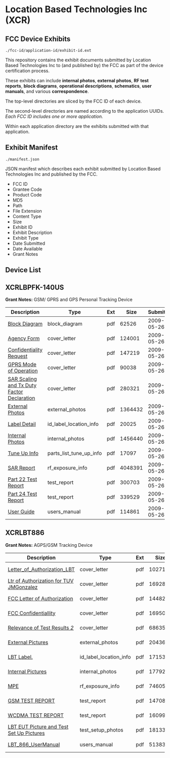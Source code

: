 # Location Based Technologies Inc (XCR)
## FCC Device Exhibits

```
./fcc-id/application-id/exhibit-id.ext
```

This repository contains the exhibit documents submitted by Location Based Technologies Inc to (and published by) the FCC as part of the device certification process.

These exhibits can include **internal photos**, **external photos**, **RF test reports**, **block diagrams**, **operational descriptions**, **schematics**, **user manuals**, and various **correspondence**.

The top-level directories are sliced by the FCC ID of each device.

The second-level directories are named according to the application UUIDs. *Each FCC ID includes one or more application.*

Within each application directory are the exhibits submitted with that application. 

## Exhibit Manifest

```
./manifest.json
```

JSON manifest which describes each exhibit submitted by Location Based Technologies Inc and published by the FCC.

- FCC ID
- Grantee Code
- Product Code
- MD5
- Path
- File Extension
- Content Type
- Size
- Exhibit ID
- Exhibit Description
- Exhibit Type
- Date Submitted
- Date Available
- Grant Notes

## Device List
## XCRLBPFK-140US
**Grant Notes:** GSM/ GPRS and GPS Personal Tracking Device

| Description | Type | Ext | Size | Submitted | Available |
| ----------- | ---- | --- | ---- | --------- | --------- |
| [Block Diagram](XCRLBPFK-140US/cffcf523da2aef2b72178ec4598fa38d/1115087.pdf) | block_diagram | pdf | 62526 | 2009-05-26 | 2009-05-28 |
| [Agency Form](XCRLBPFK-140US/cffcf523da2aef2b72178ec4598fa38d/1115075.pdf) | cover_letter | pdf | 124001 | 2009-05-26 | 2009-05-28 |
| [Confidentiality Request](XCRLBPFK-140US/cffcf523da2aef2b72178ec4598fa38d/1115076.pdf) | cover_letter | pdf | 147219 | 2009-05-26 | 2009-05-28 |
| [GPRS Mode of Operation](XCRLBPFK-140US/cffcf523da2aef2b72178ec4598fa38d/1115077.pdf) | cover_letter | pdf | 90038 | 2009-05-26 | 2009-05-28 |
| [SAR Scaling and Tx Duty Factor Declaration](XCRLBPFK-140US/cffcf523da2aef2b72178ec4598fa38d/1115095.pdf) | cover_letter | pdf | 280321 | 2009-05-26 | 2009-05-28 |
| [External Photos](XCRLBPFK-140US/cffcf523da2aef2b72178ec4598fa38d/1115079.pdf) | external_photos | pdf | 1364432 | 2009-05-26 | 2009-05-28 |
| [Label Detail](XCRLBPFK-140US/cffcf523da2aef2b72178ec4598fa38d/1115080.pdf) | id_label_location_info | pdf | 20025 | 2009-05-26 | 2009-05-28 |
| [Internal Photos](XCRLBPFK-140US/cffcf523da2aef2b72178ec4598fa38d/1115081.pdf) | internal_photos | pdf | 1456440 | 2009-05-26 | 2009-05-28 |
| [Tune Up Info](XCRLBPFK-140US/cffcf523da2aef2b72178ec4598fa38d/1115083.pdf) | parts_list_tune_up_info | pdf | 17097 | 2009-05-26 | 2009-05-28 |
| [SAR Report](XCRLBPFK-140US/cffcf523da2aef2b72178ec4598fa38d/1115085.pdf) | rf_exposure_info | pdf | 4048391 | 2009-05-26 | 2009-05-28 |
| [Part 22 Test Report](XCRLBPFK-140US/cffcf523da2aef2b72178ec4598fa38d/1115092.pdf) | test_report | pdf | 300703 | 2009-05-26 | 2009-05-28 |
| [Part 24 Test Report](XCRLBPFK-140US/cffcf523da2aef2b72178ec4598fa38d/1115093.pdf) | test_report | pdf | 339529 | 2009-05-26 | 2009-05-28 |
| [User Guide](XCRLBPFK-140US/cffcf523da2aef2b72178ec4598fa38d/1115094.pdf) | users_manual | pdf | 114861 | 2009-05-26 | 2009-05-28 |
## XCRLBT886
**Grant Notes:** AGPS/GSM Tracking Device

| Description | Type | Ext | Size | Submitted | Available |
| ----------- | ---- | --- | ---- | --------- | --------- |
| [Letter_of_Authorization_LBT](XCRLBT886/f5b7e5a114d4d2812b342b1b087a3df4/1975589.pdf) | cover_letter | pdf | 102717 | 2013-05-28 | 2013-05-28 |
| [Ltr of Authorization for TUV JMGonzalez](XCRLBT886/f5b7e5a114d4d2812b342b1b087a3df4/1975590.pdf) | cover_letter | pdf | 169286 | 2013-05-28 | 2013-05-28 |
| [FCC Letter of Authorization](XCRLBT886/f5b7e5a114d4d2812b342b1b087a3df4/1975603.pdf) | cover_letter | pdf | 144823 | 2013-05-28 | 2013-05-28 |
| [FCC Confidentiallity](XCRLBT886/f5b7e5a114d4d2812b342b1b087a3df4/1975604.pdf) | cover_letter | pdf | 169500 | 2013-05-28 | 2013-05-28 |
| [Relevance of Test Results _2_](XCRLBT886/f5b7e5a114d4d2812b342b1b087a3df4/1975605.pdf) | cover_letter | pdf | 68635 | 2013-05-28 | 2013-05-28 |
| [External Pictures](XCRLBT886/f5b7e5a114d4d2812b342b1b087a3df4/1975591.pdf) | external_photos | pdf | 2043693 | 2013-05-28 | 2013-05-28 |
| [LBT Label.](XCRLBT886/f5b7e5a114d4d2812b342b1b087a3df4/1975588.pdf) | id_label_location_info | pdf | 1715344 | 2013-05-28 | 2013-05-28 |
| [Internal Pictures](XCRLBT886/f5b7e5a114d4d2812b342b1b087a3df4/1975598.pdf) | internal_photos | pdf | 1779296 | 2013-05-28 | 2013-05-28 |
| [MPE](XCRLBT886/f5b7e5a114d4d2812b342b1b087a3df4/1707344.pdf) | rf_exposure_info | pdf | 74605 | 2013-05-28 | 2013-05-28 |
| [GSM TEST REPORT](XCRLBT886/f5b7e5a114d4d2812b342b1b087a3df4/2071214.pdf) | test_report | pdf | 1470859 | 2013-05-28 | 2013-05-28 |
| [WCDMA TEST REPORT](XCRLBT886/f5b7e5a114d4d2812b342b1b087a3df4/2071215.pdf) | test_report | pdf | 1609944 | 2013-05-28 | 2013-05-28 |
| [LBT EUT Picture and Test Set Up Pictures](XCRLBT886/f5b7e5a114d4d2812b342b1b087a3df4/1975596.pdf) | test_setup_photos | pdf | 1813311 | 2013-05-28 | 2013-05-28 |
| [LBT_866_UserManual](XCRLBT886/f5b7e5a114d4d2812b342b1b087a3df4/1975597.pdf) | users_manual | pdf | 5138386 | 2013-05-28 | 2013-05-28 |
